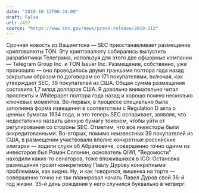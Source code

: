 ```yaml
---
date: "2019-10-12T00:34:09"
draft: False
url: /457
source: "https://www.sec.gov/news/press-release/2019-212"
---
```


Срочная новость из Вашингтона — SEC приостанавливает размещение криптовалюты TON. Эту криптовалюту собирались выпустить разработчики Телеграма, используя для этого две офшорные компании — Telegram Group Inc. и TON Issuer Inc. Размещение, собственно, уже произошло — оно проводилось двумя траншами полтора года назад закрытым образом по договорам со 171 покупателями, включая, как утверждает SEC, 39 покупателей из США. Общая сумма размещения составила 1,7 млрд долларов США.
Я довольно внимательно читал проспекты и Whitepaper полтора года назад и хорошо помню несколько ключевых моментов. Во-первых, в процессе специально была заполнена форма извещения в соответствии с Regulation D акта о ценных бумагах 1934 года, и это теперь SEC оспаривает, заявляя, что недостаточно назвать ценную бумагу токеном, чтобы уйти от регулирования со стороны SEC. Отметим, что все инвесторы были аккредитованными.
Во-вторых, помимо неизвестных 39 покупателей из США, в размещении участвовали вполне конкретные российские олигархи — ходили слухи об Абрамовиче, совершенно точно одним из инвесторов был Роман Солонин, основатель QIWI, "Ведомости" находили каких-то сенаторов, тоже вложившихся в ICO. Остановка размещения грозит конкретному Павлу Дурову конкретными проблемами, как видно.
Ну, и как говорится, вишенка на торте — совершенно точно не так планировал начать Павел Дуров свой 36-й год жизни. 35-й день рождения у него случился буквально в четверг.
